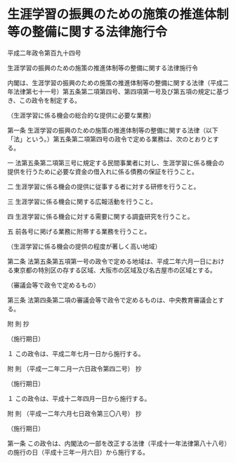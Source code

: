 # 生涯学習の振興のための施策の推進体制等の整備に関する法律施行令

平成二年政令第百九十四号

生涯学習の振興のための施策の推進体制等の整備に関する法律施行令

内閣は、生涯学習の振興のための施策の推進体制等の整備に関する法律（平成二年法律第七十一号）第五条第二項第四号、第四項第一号及び第五項の規定に基づき、この政令を制定する。

（生涯学習に係る機会の総合的な提供に必要な業務）

第一条 生涯学習の振興のための施策の推進体制等の整備に関する法律（以下「法」という。）第五条第二項第四号の政令で定める業務は、次のとおりとする。

一 法第五条第二項第三号に規定する民間事業者に対し、生涯学習に係る機会の提供を行うために必要な資金の借入れに係る債務の保証を行うこと。

二 生涯学習に係る機会の提供に従事する者に対する研修を行うこと。

三 生涯学習に係る機会に関する広報活動を行うこと。

四 生涯学習に係る機会に対する需要に関する調査研究を行うこと。

五 前各号に掲げる業務に附帯する業務を行うこと。

（生涯学習に係る機会の提供の程度が著しく高い地域）

第二条 法第五条第五項第一号の政令で定める地域は、平成二年六月一日における東京都の特別区の存する区域、大阪市の区域及び名古屋市の区域とする。

（審議会等で政令で定めるもの）

第三条 法第四条第二項の審議会等で政令で定めるものは、中央教育審議会とする。

附 則 抄

（施行期日）

１ この政令は、平成二年七月一日から施行する。

附 則 （平成一二年二月一六日政令第四二号） 抄

（施行期日）

１ この政令は、平成十二年四月一日から施行する。

附 則 （平成一二年六月七日政令第三〇八号） 抄

（施行期日）

第一条 この政令は、内閣法の一部を改正する法律（平成十一年法律第八十八号）の施行の日（平成十三年一月六日）から施行する。
